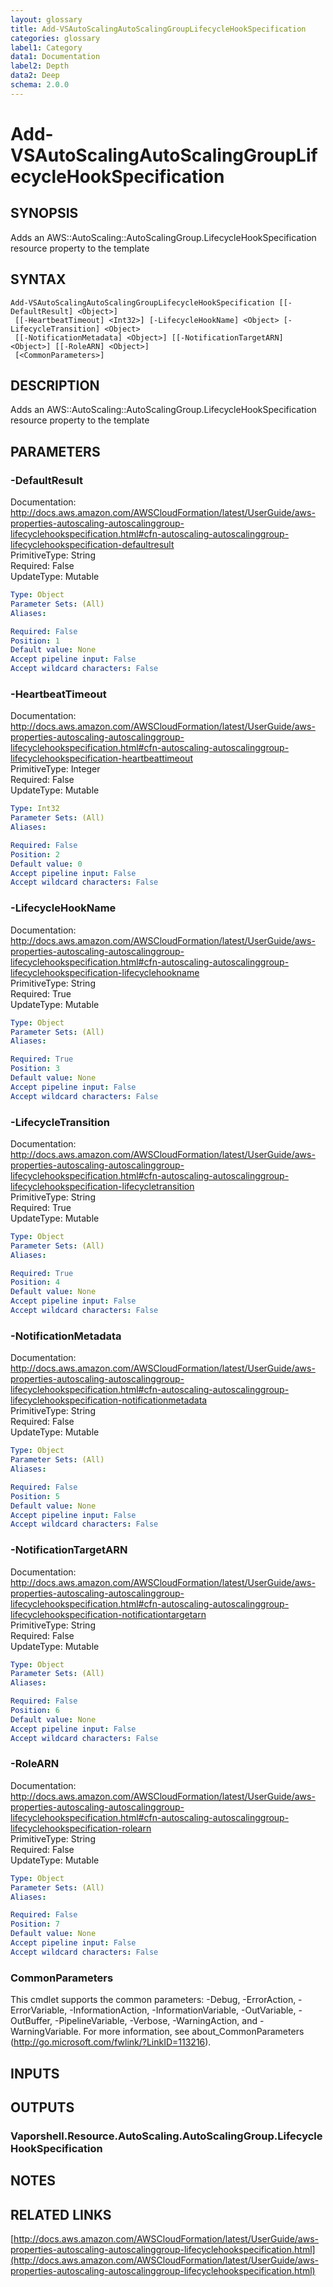 ```yaml
---
layout: glossary
title: Add-VSAutoScalingAutoScalingGroupLifecycleHookSpecification
categories: glossary
label1: Category
data1: Documentation
label2: Depth
data2: Deep
schema: 2.0.0
---
```


# Add-VSAutoScalingAutoScalingGroupLifecycleHookSpecification

## SYNOPSIS
Adds an AWS::AutoScaling::AutoScalingGroup.LifecycleHookSpecification resource property to the template

## SYNTAX

```
Add-VSAutoScalingAutoScalingGroupLifecycleHookSpecification [[-DefaultResult] <Object>]
 [[-HeartbeatTimeout] <Int32>] [-LifecycleHookName] <Object> [-LifecycleTransition] <Object>
 [[-NotificationMetadata] <Object>] [[-NotificationTargetARN] <Object>] [[-RoleARN] <Object>]
 [<CommonParameters>]
```

## DESCRIPTION
Adds an AWS::AutoScaling::AutoScalingGroup.LifecycleHookSpecification resource property to the template

## PARAMETERS

### -DefaultResult
Documentation: http://docs.aws.amazon.com/AWSCloudFormation/latest/UserGuide/aws-properties-autoscaling-autoscalinggroup-lifecyclehookspecification.html#cfn-autoscaling-autoscalinggroup-lifecyclehookspecification-defaultresult    
PrimitiveType: String    
Required: False    
UpdateType: Mutable

```yaml
Type: Object
Parameter Sets: (All)
Aliases:

Required: False
Position: 1
Default value: None
Accept pipeline input: False
Accept wildcard characters: False
```

### -HeartbeatTimeout
Documentation: http://docs.aws.amazon.com/AWSCloudFormation/latest/UserGuide/aws-properties-autoscaling-autoscalinggroup-lifecyclehookspecification.html#cfn-autoscaling-autoscalinggroup-lifecyclehookspecification-heartbeattimeout    
PrimitiveType: Integer    
Required: False    
UpdateType: Mutable

```yaml
Type: Int32
Parameter Sets: (All)
Aliases:

Required: False
Position: 2
Default value: 0
Accept pipeline input: False
Accept wildcard characters: False
```

### -LifecycleHookName
Documentation: http://docs.aws.amazon.com/AWSCloudFormation/latest/UserGuide/aws-properties-autoscaling-autoscalinggroup-lifecyclehookspecification.html#cfn-autoscaling-autoscalinggroup-lifecyclehookspecification-lifecyclehookname    
PrimitiveType: String    
Required: True    
UpdateType: Mutable

```yaml
Type: Object
Parameter Sets: (All)
Aliases:

Required: True
Position: 3
Default value: None
Accept pipeline input: False
Accept wildcard characters: False
```

### -LifecycleTransition
Documentation: http://docs.aws.amazon.com/AWSCloudFormation/latest/UserGuide/aws-properties-autoscaling-autoscalinggroup-lifecyclehookspecification.html#cfn-autoscaling-autoscalinggroup-lifecyclehookspecification-lifecycletransition    
PrimitiveType: String    
Required: True    
UpdateType: Mutable

```yaml
Type: Object
Parameter Sets: (All)
Aliases:

Required: True
Position: 4
Default value: None
Accept pipeline input: False
Accept wildcard characters: False
```

### -NotificationMetadata
Documentation: http://docs.aws.amazon.com/AWSCloudFormation/latest/UserGuide/aws-properties-autoscaling-autoscalinggroup-lifecyclehookspecification.html#cfn-autoscaling-autoscalinggroup-lifecyclehookspecification-notificationmetadata    
PrimitiveType: String    
Required: False    
UpdateType: Mutable

```yaml
Type: Object
Parameter Sets: (All)
Aliases:

Required: False
Position: 5
Default value: None
Accept pipeline input: False
Accept wildcard characters: False
```

### -NotificationTargetARN
Documentation: http://docs.aws.amazon.com/AWSCloudFormation/latest/UserGuide/aws-properties-autoscaling-autoscalinggroup-lifecyclehookspecification.html#cfn-autoscaling-autoscalinggroup-lifecyclehookspecification-notificationtargetarn    
PrimitiveType: String    
Required: False    
UpdateType: Mutable

```yaml
Type: Object
Parameter Sets: (All)
Aliases:

Required: False
Position: 6
Default value: None
Accept pipeline input: False
Accept wildcard characters: False
```

### -RoleARN
Documentation: http://docs.aws.amazon.com/AWSCloudFormation/latest/UserGuide/aws-properties-autoscaling-autoscalinggroup-lifecyclehookspecification.html#cfn-autoscaling-autoscalinggroup-lifecyclehookspecification-rolearn    
PrimitiveType: String    
Required: False    
UpdateType: Mutable

```yaml
Type: Object
Parameter Sets: (All)
Aliases:

Required: False
Position: 7
Default value: None
Accept pipeline input: False
Accept wildcard characters: False
```

### CommonParameters
This cmdlet supports the common parameters: -Debug, -ErrorAction, -ErrorVariable, -InformationAction, -InformationVariable, -OutVariable, -OutBuffer, -PipelineVariable, -Verbose, -WarningAction, and -WarningVariable.
For more information, see about_CommonParameters (http://go.microsoft.com/fwlink/?LinkID=113216).

## INPUTS

## OUTPUTS

### Vaporshell.Resource.AutoScaling.AutoScalingGroup.LifecycleHookSpecification

## NOTES

## RELATED LINKS

[http://docs.aws.amazon.com/AWSCloudFormation/latest/UserGuide/aws-properties-autoscaling-autoscalinggroup-lifecyclehookspecification.html](http://docs.aws.amazon.com/AWSCloudFormation/latest/UserGuide/aws-properties-autoscaling-autoscalinggroup-lifecyclehookspecification.html)

